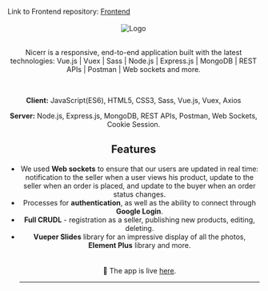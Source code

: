 <br />
Link to Frontend repository: <a href="https://github.com/ylcN101/Nicerr--Frontend">Frontend</a>
<div align="center">
  <br />
    <img src="https://res.cloudinary.com/dezqiqsqb/image/upload/v1682432814/Nicer-DemoPic_bop79m.png" alt="Logo">
  </a>
  </br>
  <p align="center">
  </br>
    Nicerr is a responsive, end-to-end application built with the latest technologies: Vue.js | Vuex | Sass | Node.js | Express.js | MongoDB | REST APIs | Postman | Web sockets and more.
    <br />
  </p>
  <br/>


**Client:** JavaScript(ES6), HTML5, CSS3, Sass, Vue.js, Vuex, Axios

**Server:** Node.js, Express.js, MongoDB, REST APIs, Postman, Web Sockets, Cookie Session.

## Features
- We used **Web sockets** to ensure that our users are updated in real time: notification to the seller when a user views his product, update to the seller when an order is placed, and update to the buyer when an order status changes. 
- Processes for **authentication**, as well as the ability to connect through **Google Login**.
- **Full CRUDL** - registration as a seller, publishing new products, editing, deleting.
- **Vueper Slides** library for an impressive display of all the photos, **Element Plus** library and more.
  <br/>
    </br>
    </br>
        🎉 The app is live 
    <a href="https://nicerr.onrender.com/">here</a>.
    <hr>
</div>
